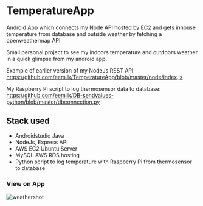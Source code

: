 # TemperatureApp
Android App which connects my Node API hosted by EC2 and gets inhouse temperature from database and outside weather by fetching a openweathermap API

Small personal project to see my indoors temperature and outdoors weather in a quick glimpse from my android app.

Example of earlier version of my NodeJs REST API https://github.com/eemilk/TemperatureApp/blob/master/node/index.js

My Raspberry Pi script to log thermosensor data to database: https://github.com/eemilk/DB-sendvalues-python/blob/master/dbconnection.py

## Stack used
- Androidstudio Java
- NodeJs, Express API
- AWS EC2 Ubuntu Server
- MySQL AWS RDS hosting
- Python script to log temperature with Raspberry Pi from thermosensor to database

### View on App
![weathershot](https://user-images.githubusercontent.com/46774822/75774106-e395ba80-5d57-11ea-82ab-28c8d673a73f.jpeg)
